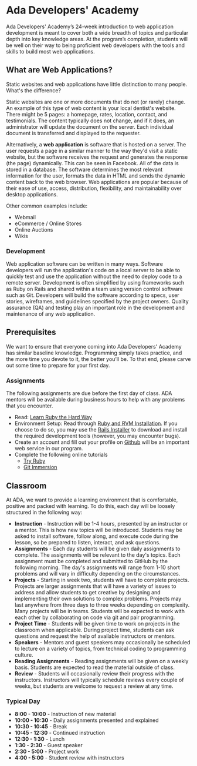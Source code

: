 # Ada Developers' Academy
Ada Developers' Academy’s 24-week introduction to web application development is meant to cover both a wide breadth of topics and particular depth into key knowledge areas. At the program’s completion, students will be well on their way to being proficient web developers with the tools and skills to build most web applications. 

## What are Web Applications?
Static websites and web applications have little distinction to many people. What's the difference? 

Static websites are one or more documents that do not (or rarely) change. An example of this type of web content is your local dentist's website. There might be 5 pages: a homepage, rates, location, contact, and testimonials. The content typically does not change, and if it does, an administrator will update the document on the server. Each individual document is transferred and displayed to the requester. 

Alternatively, a **web application** is software that is hosted on a server. The user requests a page in a similar manner to the way they'd visit a static website, but the software receives the request and generates the response (the page) dynamically. This can be seen in Facebook. All of the data is stored in a database. The software determines the most relevant information for the user, formats the data in HTML and sends the dynamic content back to the web browser. Web applications are popular because of their ease of use, access, distribution, flexibility, and maintainability over desktop applications. 

Other common examples include:

* Webmail
* eCommerce / Online Stores
* Online Auctions
* Wikis

### Development
Web application software can be written in many ways. Software developers will run the application's code on a local server to be able to quickly test and use the application without the need to deploy code to a remote server. Development is often simplified by using frameworks such as Ruby on Rails and shared within a team using version control software such as Git. Developers will build the software according to specs, user stories, wireframes, and guidelines specified by the project owners. Quality assurance (QA) and testing play an important role in the development and maintenance of any web application.

## Prerequisites
We want to ensure that everyone coming into Ada Developers' Academy has similar baseline knowledge. Programming simply takes practice, and the more time you devote to it, the better you’ll be. To that end, please carve out some time to prepare for your first day.

### Assignments
The following assignments are due before the first day of class. ADA mentors will be available during business hours to help with any problems that you encounter.

* Read: [Learn Ruby the Hard Way](http://ruby.learncodethehardway.org)
* Environment Setup: Read through [Ruby and RVM Installation](/lessons/00_ruby-rvm-installation.md). If you choose to do so, you may use the [Rails Installer](http://railsinstaller.org) to download and install the required development tools (however, you may encounter bugs).
* Create an account and fill out your profile on [Github](http://www.github.com) will be an important web service in our program.
* Complete the following online tutorials
    - [Try Ruby](http://tryruby.org)
    - [Git Immersion](http://gitimmersion.com)

## Classroom
At ADA, we want to provide a learning environment that is comfortable, positive and packed with learning. To do this, each day will be loosely structured in the following way:

* **Instruction** - Instruction will be 1-4 hours, presented by an instructor or a mentor. This is how new topics will be introduced. Students may be asked to install software, follow along, and execute code during the lesson, so be prepared to listen, interact, and ask questions.
* **Assignments** -  Each day students will be given daily assignments to complete. The assignments will be relevant to the day's topics. Each assignment must be completed and submitted to GitHub by the following morning. The day's assignments will range from 1-10 short problems and will vary in difficulty depending on the circumstances.
* **Projects** - Starting in week two, students will have to complete projects. Projects are larger assignments that will have a variety of issues to address and allow students to get creative by designing and implementing their own solutions to complex problems. Projects may last anywhere from three days to three weeks depending on complexity. Many projects will be in teams. Students will be expected to work with each other by collaborating on code via git and pair programming.  
* **Project Time** - Students will be given time to work on projects in the classroom when applicable. During project time, students can ask questions and request the help of available instructors or mentors. 
* **Speakers** - Mentors and guest speakers may occasionally be scheduled to lecture on a variety of topics, from technical coding to programming culture.
* **Reading Assignments** - Reading assignments will be given on a weekly basis. Students are expected to read the material outside of class.
* **Review** - Students will occasionally review their progress with the instructors. Instructors will typically schedule reviews every couple of weeks, but students are welcome to request a review at any time.

### Typical Day

* **8:00 - 10:00** - Instruction of new material
* **10:00 - 10:30** - Daily assignments presented and explained 
* **10:30 - 10:45** - Break
* **10:45 - 12:30** - Continued instruction
* **12:30 - 1:30** - Lunch
* **1:30 - 2:30** - Guest speaker
* **2:30 - 5:00** - Project work
* **4:00 - 5:00** - Student review with instructors

